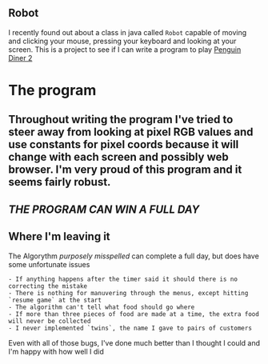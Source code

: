## Robot
I recently found out about a class in java called `Robot` capable of moving and clicking your mouse, pressing your keyboard and looking at your screen. This is a project to see if I can write a program to play [Penguin Diner 2](https://www.coolmathgames.com/0-penguin-diner-2)


# The program
Throughout writing the program I've tried to steer away from looking at pixel RGB values and use constants for pixel coords because it will change with each screen and possibly web browser. I'm very proud of this program and it seems fairly robust. 
------------------------------------------------------------

***THE PROGRAM CAN WIN A FULL DAY***
------------------------------------------------------------

## Where I'm leaving it
The Algorythm *purposely misspelled* can complete a full day, but does have some unfortunate issues

    - If anything happens after the timer said it should there is no correcting the mistake
    - There is nothing for manuvering through the menus, except hitting `resume game` at the start
    - The algorithm can't tell what food should go where
    - If more than three pieces of food are made at a time, the extra food will never be collected
    - I never implemented `twins`, the name I gave to pairs of customers

Even with all of those bugs, I've done much better than I thought I could and I'm happy with how well I did